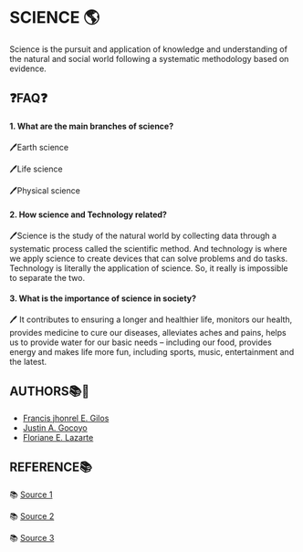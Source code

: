 
# SCIENCE 🌎

Science is the pursuit and application of knowledge and understanding of the natural and social world following a systematic methodology based on evidence.




## ❓FAQ❓

#### 1. What are the main branches of science?

🖊️Earth science

🖊️Life science

🖊️Physical science

#### 2. How science and Technology related?

🖊️Science is the study of the natural world by collecting data through a systematic process called the scientific method. And technology is where we apply science to create devices that can solve problems and do tasks. Technology is literally the application of science. So, it really is impossible to separate the two.

#### 3. What is the importance of science in society?

🖊️ It contributes to ensuring a longer and healthier life, monitors our health, provides medicine to cure our diseases, alleviates aches and pains, helps us to provide water for our basic needs – including our food, provides energy and makes life more fun, including sports, music, entertainment and the latest.



## AUTHORS📚📖

- [Francis jhonrel E. Gilos](@FrancisGilos)
- [Justin A. Gocoyo](@JustinGocoyo)
- [Floriane E. Lazarte](@FlorianeLazarte)


## REFERENCE📚
📚 [Source 1]( https://sciencecouncil.org/about-science/our-definition-of-science/)

📚 [Source 2](https://study.com/academy/lesson/how-science-technology-are-related.html#:~:text=Science%20is%20the%20study%20of%20the%20natural%20world%20by%20collecting,impossible%20to%20separate%20the%20two.)

📚 [Source 3](https://en.unesco.org/themes/science-society#:~:text=It%20contributes%20to%20ensuring%20a,music%2C%20entertainment%20and%20the%20latest)